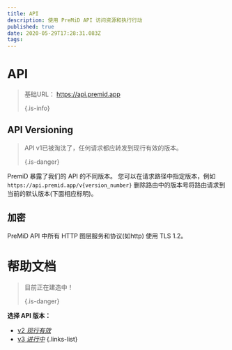 ```yaml
---
title: API
description: 使用 PreMiD API 访问资源和执行行动
published: true
date: 2020-05-29T17:28:31.083Z
tags:
---
```


# API

> 基础URL： https://api.premid.app 
> 
> {.is-info}

## API Versioning
> API v1已被淘汰了，任何请求都应转发到现行有效的版本。 
> 
> {.is-danger}

PremiD 暴露了我们的 API 的不同版本。 您可以在请求路径中指定版本，例如 `https://api.premid.app/v{version_number}` 删除路由中的版本号将路由请求到当前的默认版本(下面相应标明)。

## 加密

PreMiD API 中所有 HTTP 图层服务和协议(如http) 使用 TLS 1.2。

# 帮助文档
> 目前正在建造中！ 
> 
> {.is-danger}

**选择 API 版本：**
- [v2 *现行有效*](/dev/api/v2)
- [v3 *进行中*](/dev/api/v3)
{.links-list}